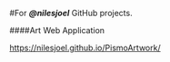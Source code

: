 #For _**@nilesjoel**_ GitHub projects.


####Art Web Application

https://nilesjoel.github.io/PismoArtwork/